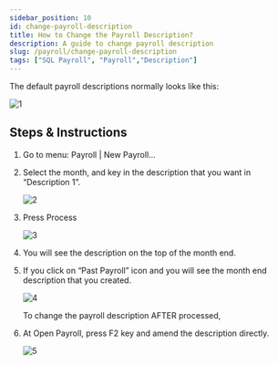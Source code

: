 ```yaml
---
sidebar_position: 10
id: change-payroll-description
title: How to Change the Payroll Description?
description: A guide to change payroll description
slug: /payroll/change-payroll-description
tags: ["SQL Payroll", "Payroll","Description"]
---
```


The default payroll descriptions normally looks like this:

![1](/img/payroll/change-payroll-description/1.png)

## Steps & Instructions

1. Go to menu: Payroll | New Payroll…

2. Select the month, and key in the description that you want in “Description 1”.

    ![2](/img/payroll/change-payroll-description/2.png)

3. Press Process

    ![3](/img/payroll/change-payroll-description/3.png)

4. You will see the description on the top of the month end.

5. If you click on “Past Payroll” icon and you will see the month end description that you created.

    ![4](/img/payroll/change-payroll-description/4.png)

    To change the payroll description AFTER processed,

6. At Open Payroll, press F2 key and amend the description directly.

    ![5](/img/payroll/change-payroll-description/5.png)
